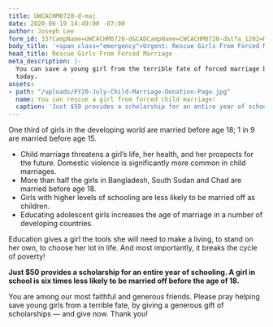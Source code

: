 ```yaml
---
title: UWCACHM0720-d-maj
date: 2020-06-19 14:49:00 -07:00
author: Joseph Lee
form_id: 33?CampName=UWCACHM0720-d&CADCampName=CWCACHM0720-d&tfa_1202=MajorDonor
body_title: '<span class="emergency">Urgent: Rescue Girls From Forced Marriage</span>'
head_title: Rescue Girls From Forced Marriage
meta_description: |-
  You can save a young girl from the terrible fate of forced marriage by giving a $50 scholarship gift
  today.
assets:
- path: "/uploads/FY20-July-Child-Marriage-Donation-Page.jpg"
  name: You can rescue a girl from forced child marriage!
  caption: 'Just $50 provides a scholarship for an entire year of schooling. '
---
```


One third of girls in the developing world are married before age 18; 1 in 9 are married before age 15.

* Child marriage threatens a girl’s life, her health, and her prospects for the future. Domestic violence is significantly more common in child marriages.
* More than half the girls in Bangladesh, South Sudan and Chad are married before age 18.
* Girls with higher levels of schooling are less likely to be married off as children.
* Educating adolescent girls increases the age of marriage in a number of developing countries.

Education gives a girl the tools she will need to make a living, to stand on her own, to choose her lot in life. And most importantly, it breaks the cycle of poverty!

**Just $50 provides a scholarship for an entire year of schooling. A girl in school is six times less likely to be married off before the age of 18.**

You are among our most faithful and generous friends. Please pray helping save young girls from a terrible fate, by giving a generous gift of scholarships — and give now. Thank you!
